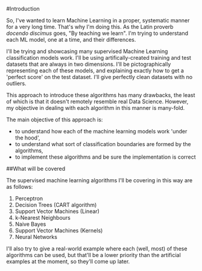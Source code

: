 #Introduction

So, I've wanted to learn Machine Learning in a proper, systematic manner for a very long time. That's why I'm doing this.
As the Latin proverb _docendo discimus_ goes, "By teaching we learn". I'm trying to understand each ML model, one at a time, and their differences.

I'll be trying and showcasing many supervised Machine Learning classification models work.
I'll be using artifically-created training and test datasets that are always in two dimensions.
I'll be pictographically representing each of these models, and explaining exactly how to get a 'perfect score' on the test dataset.
I'll give perfectly clean datasets with no outliers.

This approach to introduce these algorithms has many drawbacks, the least of which is that it doesn't remotely resemble real Data Science.
However, my objective in dealing with each algorithm in this manner is many-fold.

The main objective of this approach is:

* to understand how each of the machine learning models work 'under the hood',
* to understand what sort of classification boundaries are formed by the algorithms,
* to implement these algorithms and be sure the implementation is correct

##What will be covered

The supervised machine learning algorithms I'll be covering in this way are as follows:

1. Perceptron
1. Decision Trees (CART algorithm)
1. Support Vector Machines (Linear)
1. k-Nearest Neighbours
1. Naive Bayes
1. Support Vector Machines (Kernels)
1. Neural Networks

I'll also try to give a real-world example where each (well, most) of these algorithms can be used,
but that'll be a lower priority than the artificial examples at the moment, so they'll come up later.
